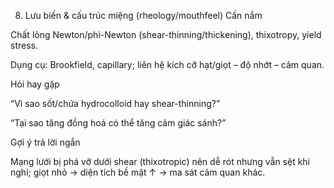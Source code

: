 8) Lưu biến & cấu trúc miệng (rheology/mouthfeel)
   Cần nắm

Chất lỏng Newton/phi-Newton (shear-thinning/thickening), thixotropy, yield stress.

Dụng cụ: Brookfield, capillary; liên hệ kích cỡ hạt/giọt – độ nhớt – cảm quan.

Hỏi hay gặp

“Vì sao sốt/chứa hydrocolloid hay shear-thinning?”

“Tại sao tăng đồng hoá có thể tăng cảm giác sánh?”

Gợi ý trả lời ngắn

Mạng lưới bị phá vỡ dưới shear (thixotropic) nên dễ rót nhưng vẫn sệt khi nghỉ; giọt nhỏ → diện tích bề mặt ↑ → ma sát cảm quan khác.